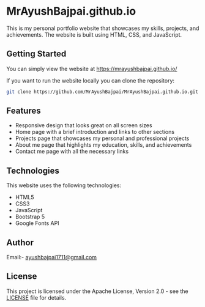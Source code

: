# MrAyushBajpai.github.io

This is my personal portfolio website that showcases my skills, projects, and achievements. The website is built using HTML, CSS, and JavaScript.

## Getting Started
You can simply view the website at https://mrayushbajpai.github.io/

If you want to run the website locally you can clone the repository:

```bash
git clone https://github.com/MrAyushBajpai/MrAyushBajpai.github.io.git
```

## Features

- Responsive design that looks great on all screen sizes
- Home page with a brief introduction and links to other sections
- Projects page that showcases my personal and professional projects
- About me page that highlights my education, skills, and achievements
- Contact me page with all the necessary links

## Technologies
This website uses the following technologies:
- HTML5
- CSS3
- JavaScript
- Bootstrap 5
- Google Fonts API

## Author
Email:- ayushbajpai1711@gmail.com

## License

This project is licensed under the Apache License, Version 2.0 - see the [LICENSE](LICENSE) file for details.
